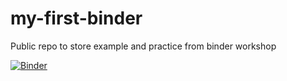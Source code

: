 # my-first-binder
Public repo to store example and practice from binder workshop

[![Binder](https://mybinder.org/badge_logo.svg)](https://mybinder.org/v2/gh/RachelFurner/my-first-binder/master)

